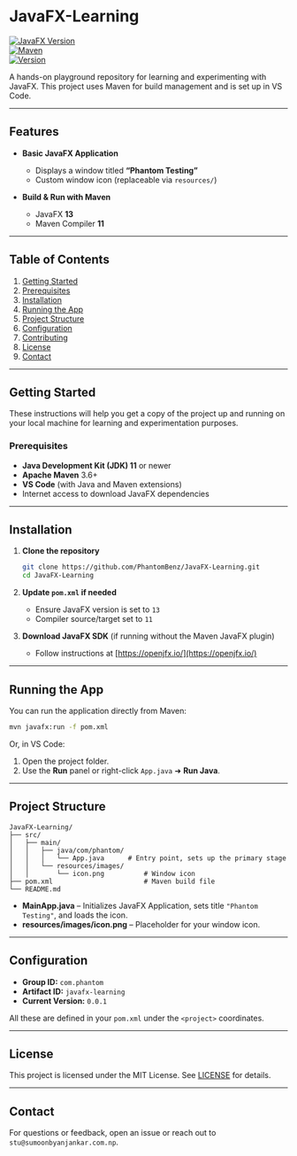 # JavaFX-Learning

[![JavaFX Version](https://img.shields.io/badge/JavaFX-13-blue.svg)](https://openjfx.io/)  
[![Maven](https://img.shields.io/badge/Maven-Compiler%20v11-red.svg)](https://maven.apache.org/)  
[![Version](https://img.shields.io/badge/Version-0.0.1-orange.svg)]()

A hands-on playground repository for learning and experimenting with JavaFX. This project uses Maven for build management and is set up in VS Code.

---

## Features

- **Basic JavaFX Application**  
  - Displays a window titled **“Phantom Testing”**  
  - Custom window icon (replaceable via `resources/`)

- **Build & Run with Maven**  
  - JavaFX **13**  
  - Maven Compiler **11**

---

## Table of Contents

1. [Getting Started](#getting-started)  
2. [Prerequisites](#prerequisites)  
3. [Installation](#installation)  
4. [Running the App](#running-the-app)  
5. [Project Structure](#project-structure)  
6. [Configuration](#configuration)  
7. [Contributing](#contributing)  
8. [License](#license)  
9. [Contact](#contact)

---

## Getting Started

These instructions will help you get a copy of the project up and running on your local machine for learning and experimentation purposes.

### Prerequisites

- **Java Development Kit (JDK) 11** or newer  
- **Apache Maven** 3.6+  
- **VS Code** (with Java and Maven extensions)  
- Internet access to download JavaFX dependencies

---

## Installation

1. **Clone the repository**  
   ```bash
   git clone https://github.com/PhantomBenz/JavaFX-Learning.git
   cd JavaFX-Learning
   ```

2. **Update `pom.xml` if needed**

   * Ensure JavaFX version is set to `13`
   * Compiler source/target set to `11`

3. **Download JavaFX SDK** (if running without the Maven JavaFX plugin)

   * Follow instructions at [https://openjfx.io/](https://openjfx.io/)

---

## Running the App

You can run the application directly from Maven:

```bash
mvn javafx:run -f pom.xml
```

Or, in VS Code:

1. Open the project folder.
2. Use the **Run** panel or right-click `App.java` ➜ **Run Java**.

---

## Project Structure

```
JavaFX-Learning/
├── src/
│   ├── main/
│   │   ├── java/com/phantom/
│   │   │   └── App.java      # Entry point, sets up the primary stage
│   │   └── resources/images/
│   │       └── icon.png          # Window icon
├── pom.xml                       # Maven build file
└── README.md
```

* **MainApp.java** – Initializes JavaFX Application, sets title `"Phantom Testing"`, and loads the icon.
* **resources/images/icon.png** – Placeholder for your window icon.

---

## Configuration

* **Group ID:** `com.phantom`
* **Artifact ID:** `javafx-learning`
* **Current Version:** `0.0.1`

All these are defined in your `pom.xml` under the `<project>` coordinates.

---
<!-- 
## Contributing

1. Fork the repository
2. Create your feature branch: `git checkout -b feature/YourFeature`
3. Commit your changes: `git commit -m 'Add some feature'`
4. Push to the branch: `git push origin feature/YourFeature`
5. Open a Pull Request

Please follow the existing code style and keep commits atomic.

--- -->

## License

This project is licensed under the MIT License. See [LICENSE](LICENSE) for details.

---

## Contact

For questions or feedback, open an issue or reach out to `stu@sumoonbyanjankar.com.np`.
